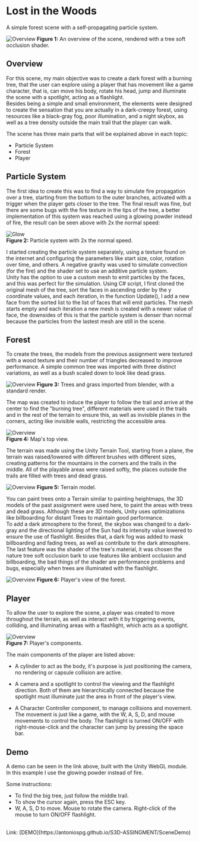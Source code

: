 # Lost in the Woods

A simple forest scene with a self-propagating particle system.

![Overview](img/scene/overview(oc).png)
**Figure 1:** An overview of the scene, rendered with a tree soft occlusion shader.

## Overview

For this scene, my main objective was to create a dark forest with a burning tree, that the user can explore using a player that has movement like a game character, that is, can move his body, rotate his head, jump and illuminate the scene with a spotlight, acting as a flashlight.
<br/>
Besides being a simple and small environment, the elements were designed to create the sensation that you are actually in a dark-creepy forest, using resources like a black-gray fog, poor illumination, and a night skybox, as well as a tree density outside the main trail that the player can walk. 

The scene has three main parts that will be explained above in each topic:
* Particle System
* Forest
* Player

## Particle System

The first idea to create this was to find a way to simulate fire propagation over a tree, starting from the bottom to the outer branches, activated with a trigger when the player gets closer to the tree. The final result was fine, but there are some bugs with the fire texture in the tips of the tree, a better implementation of this system was reached using a glowing powder instead of fire, the result can be seen above with 2x the normal speed:

![Glow](img/scene/glow(r).gif)
<br/>
**Figure 2:** Particle system with 2x the normal speed.

I started creating the particle system separately, using a texture found on the internet and configuring the parameters like start size, color, rotation over time, and others. A negative gravity was used to simulate convection (for the fire) and the shader set to use an additive particle system.
<br/>
Unity has the option to use a custom mesh to emit particles by the faces, and this was perfect for the simulation. Using C# script, I first cloned the original mesh of the tree, sort the faces in ascending order by the y coordinate values, and each iteration, in the function Update(), I add a new face from the sorted list to the list of faces that will emit particles. The mesh starts empty and each iteration a new mesh is created with a newer value of face, the downsides of this is that the particle system is denser than normal because the particles from the lastest mesh are still in the scene.

## Forest

To create the trees, the models from the previous assignment were textured with a wood texture and their number of triangles decreased to improve performance. A simple common tree was imported with three distinct variations, as well as a bush scaled down to look like dead grass. 

![Overview](img/scene/trees.png)
**Figure 3:** Trees and grass imported from blender, with a standard render.

The map was created to induce the player to follow the trail and arrive at the center to find the "burning tree", different materials were used in the trails and in the rest of the terrain to ensure this, as well as invisible planes in the corners, acting like invisible walls, restricting the accessible area.

![Overview](img/scene/map.png)
<br/>
**Figure 4:** Map's top view.

The terrain was made using the Unity Terrain Tool, starting from a plane, the terrain was raised/lowered with different brushes with different sizes, creating patterns for the mountains in the corners and the trails in the middle. All of the playable areas were raised softly, the places outside the trails are filled with trees and dead grass.

![Overview](img/scene/terrain.png)
**Figure 5:** Terrain model.

You can paint trees onto a Terrain similar to painting heightmaps, the 3D models of the past assignment were used here, to paint the areas with trees and dead grass. Although these are 3D models, Unity uses optimizations like billboarding for distant Trees to maintain good performance.
<br/>
To add a dark atmosphere to the forest, the skybox was changed to a dark-gray and the directional lighting of the Sun had its intensity value lowered to ensure the use of flashlight. Besides that, a dark fog was added to mask billboarding and fading trees, as well as contribute to the dark atmosphere. The last feature was the shader of the tree's material, it was chosen the nature tree soft occlusion bark to use features like ambient occlusion and billboarding, the bad things of the shader are performance problems and bugs, especially when trees are illuminated with the flashlight.

 ![Overview](img/scene/ambient.png)
**Figure 6:** Player's view of the forest.

## Player

To allow the user to explore the scene, a player was created to move throughout the terrain, as well as interact with it by triggering events, colliding, and illuminating areas with a flashlight, which acts as a spotlight. 

![Overview](img/scene/player.png)
<br/>
**Figure 7:** Player's components.

The main components of the player are listed above:
* A cylinder to act as the body, it's purpose is just positioning the camera, no rendering or capsule collision are active.

* A camera and a spotlight to control the viewing and the flashlight direction. Both of them are hierarchically connected because the spotlight must illuminate just the area in front of the player's view.

* A Character Controller component, to manage collisions and movement. The movement is just like a game, with the W, A, S, D, and mouse movements to control the body. The flashlight is turned ON/OFF with right-mouse-click and the character can jump by pressing the space bar. 

## Demo

A demo can be seen in the link above, built with the Unity WebGL module. In this example I use the glowing powder instead of fire.

Some instructions:
* To find the big tree, just follow the middle trail.
* To show the cursor again, press the ESC key.
* W, A, S, D to move. Mouse to rotate the camera. Right-click of the mouse to turn ON/OFF flashlight.
<br/>
Link: [DEMO](https://antoniospg.github.io/S3D-ASSINGMENT/SceneDemo)
 











